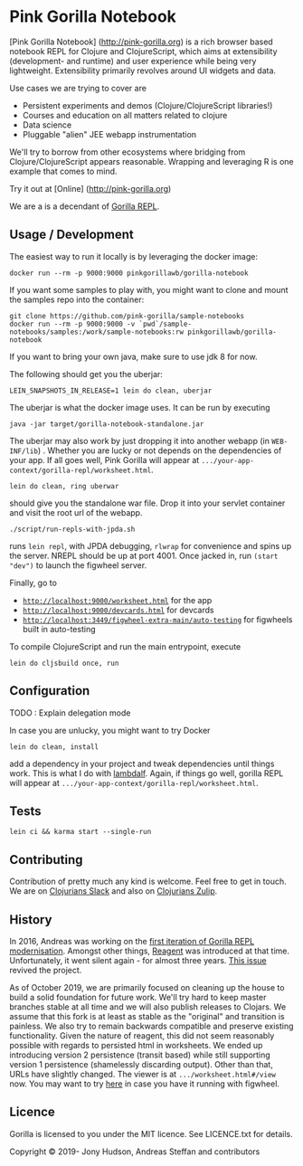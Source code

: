 # Pink Gorilla Notebook

[Pink Gorilla Notebook] (http://pink-gorilla.org) is a rich browser based notebook REPL for Clojure and ClojureScript,
which aims at extensibility (development- and runtime) and user experience while being very lightweight.
Extensibility primarily revolves around UI widgets and data.

Use cases we are trying to cover are
- Persistent experiments and demos (Clojure/ClojureScript libraries!)
- Courses and education on all matters related to clojure
- Data science
- Pluggable "alien" JEE webapp instrumentation

We'll try to borrow from other ecosystems where bridging from Clojure/ClojureScript appears reasonable. Wrapping and
leveraging R is one example that comes to mind.

Try it out at [Online] (http://pink-gorilla.org)

We are a  is a decendant of [Gorilla REPL](http://gorilla-repl.org).

## Usage / Development

The easiest way to run it locally is by leveraging the docker image:
```
docker run --rm -p 9000:9000 pinkgorillawb/gorilla-notebook
```

If you want some samples to play with, you might want to clone and mount the samples repo
into the container:

```
git clone https://github.com/pink-gorilla/sample-notebooks
docker run --rm -p 9000:9000 -v `pwd`/sample-notebooks/samples:/work/sample-notebooks:rw pinkgorillawb/gorilla-notebook
```

If you want to bring your own java, make sure to use jdk 8 for now.

The following should get you the uberjar:
```
LEIN_SNAPSHOTS_IN_RELEASE=1 lein do clean, uberjar
```
The uberjar is what the docker image uses. It can be run by executing

```
java -jar target/gorilla-notebook-standalone.jar
```

The uberjar may also work by just dropping it into another webapp (in `WEB-INF/lib`) . Whether you are lucky
 or not depends on the dependencies of your app. If all goes well, Pink Gorilla will appear at
`.../your-app-context/gorilla-repl/worksheet.html`.

```
lein do clean, ring uberwar
```
should give you the standalone war file. Drop it into your servlet container and visit the root url of the webapp.

```
./script/run-repls-with-jpda.sh
```

runs `lein repl`, with JPDA debugging, `rlwrap` for convenience and spins up the server. NREPL should be up at
 port 4001. Once jacked in, run `(start "dev")` to launch the figwheel server.

Finally, go to
 - [`http://localhost:9000/worksheet.html`](http://localhost:9000/worksheet.html) for the app
 - [`http://localhost:9000/devcards.html`](http://localhost:9000/devcards.html) for devcards
 - [`http://localhost:3449/figwheel-extra-main/auto-testing`](http://localhost:3449/figwheel-extra-main/auto-testing)
  for figwheels built in auto-testing

To compile ClojureScript and run the main entrypoint, execute
```
lein do cljsbuild once, run
```

## Configuration

TODO : Explain delegation mode

In case you are unlucky, you might want to try
Docker
```
lein do clean, install
```

add a dependency in your project and tweak dependencies until things work. This is
 what I do with [lambdalf](https://github.com/deas/lambdalf). Again, if things go well,
 gorilla REPL will appear at `.../your-app-context/gorilla-repl/worksheet.html`.

## Tests

```
lein ci && karma start --single-run
```


## Contributing

Contribution of pretty much any kind is welcome. Feel free to get in touch. We are on [Clojurians Slack](http://clojurians.net/)
and also on [Clojurians Zulip](https://clojurians.zulipchat.com/#narrow/stream/212578-pink-gorilla-dev).

## History

In 2016, Andreas was working on the [first iteration of Gorilla REPL modernisation](https://www.contentreich.de/pimping-gorilla-repl-with-react-clojurescript-and-beyond). Amongst other
  things, [Reagent](http://reagent-project.github.io/) was introduced at that time. Unfortunately, it went silent again -
  for almost three years. [This issue](https://github.com/pink-gorilla/gorilla-notebook/issues/2) revived the project.

As of October 2019, we are primarily focused on cleaning up the house to build a solid foundation for future work. We'll
try hard to keep master branches stable at all time and we will also publish releases to Clojars. We assume that this fork
is at least as stable as the "original" and transition is painless. We also try to remain backwards compatible and preserve
existing functionality. Given the nature of reagent, this did not seem reasonably
 possible with regards to persisted html in worksheets. We ended up introducing  version 2 persistence (transit based)
  while still supporting version 1 persistence (shamelessly discarding output). Other than that, URLs have slightly changed.
 The viewer is at `.../worksheet.html#/view` now. You may want to try
 [here](http://localhost:3449/worksheet.html#/view?source=github&user=JonyEpsilon&repo=gorilla-test&path=ws/graph-examples.clj)
in case you have it running with figwheel.

## Licence

Gorilla is licensed to you under the MIT licence. See LICENCE.txt for details.

Copyright © 2019- Jony Hudson, Andreas Steffan and contributors
